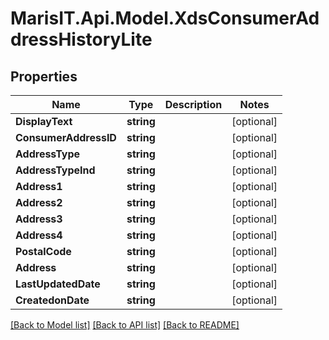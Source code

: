 
# MarisIT.Api.Model.XdsConsumerAddressHistoryLite

## Properties

Name | Type | Description | Notes
------------ | ------------- | ------------- | -------------
**DisplayText** | **string** |  | [optional] 
**ConsumerAddressID** | **string** |  | [optional] 
**AddressType** | **string** |  | [optional] 
**AddressTypeInd** | **string** |  | [optional] 
**Address1** | **string** |  | [optional] 
**Address2** | **string** |  | [optional] 
**Address3** | **string** |  | [optional] 
**Address4** | **string** |  | [optional] 
**PostalCode** | **string** |  | [optional] 
**Address** | **string** |  | [optional] 
**LastUpdatedDate** | **string** |  | [optional] 
**CreatedonDate** | **string** |  | [optional] 

[[Back to Model list]](../README.md#documentation-for-models)
[[Back to API list]](../README.md#documentation-for-api-endpoints)
[[Back to README]](../README.md)

